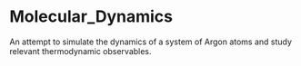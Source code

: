 # Molecular_Dynamics
An attempt to simulate the dynamics of a system of Argon atoms and study relevant thermodynamic observables.
